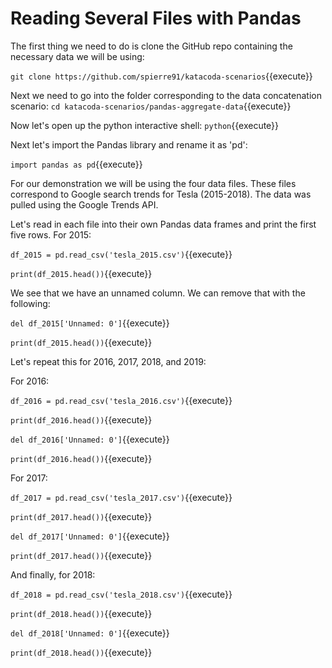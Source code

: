 # Reading Several Files with Pandas
The first thing we need to do is clone the GitHub repo containing the necessary data we will be using:

`git clone https://github.com/spierre91/katacoda-scenarios`{{execute}}

Next we need to go into the folder corresponding to the data concatenation scenario:
`cd katacoda-scenarios/pandas-aggregate-data`{{execute}}

Now let's open up the python interactive shell: `python`{{execute}}

Next let's import the Pandas library and rename it as 'pd':

`import pandas as pd`{{execute}}

For our demonstration we will be using the four data files. These files correspond to Google search trends for Tesla (2015-2018). The data was pulled using the Google Trends API. 

Let's read in each file into their own Pandas data frames and print the first five rows. For 2015:

`df_2015 = pd.read_csv('tesla_2015.csv')`{{execute}}

`print(df_2015.head())`{{execute}}

We see that we have an unnamed column. We can remove that with the following:

`del df_2015['Unnamed: 0']`{{execute}}

`print(df_2015.head())`{{execute}}

Let's repeat this for 2016, 2017, 2018, and 2019:

For 2016:

`df_2016 = pd.read_csv('tesla_2016.csv')`{{execute}}

`print(df_2016.head())`{{execute}}

`del df_2016['Unnamed: 0']`{{execute}}

`print(df_2016.head())`{{execute}}


For 2017:

`df_2017 = pd.read_csv('tesla_2017.csv')`{{execute}}

`print(df_2017.head())`{{execute}}

`del df_2017['Unnamed: 0']`{{execute}}

`print(df_2017.head())`{{execute}}


And finally, for 2018:

`df_2018 = pd.read_csv('tesla_2018.csv')`{{execute}}

`print(df_2018.head())`{{execute}}

`del df_2018['Unnamed: 0']`{{execute}}

`print(df_2018.head())`{{execute}}



